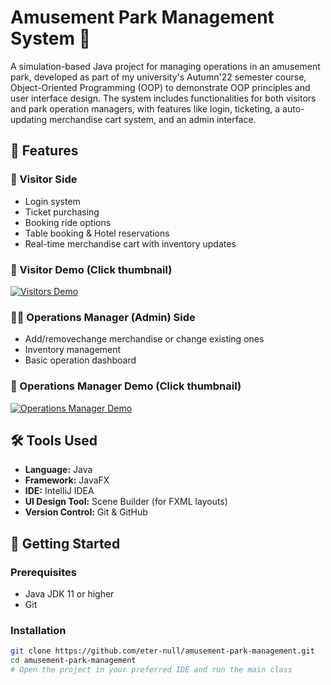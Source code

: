 # Amusement Park Management System 🎢

A simulation-based Java project for managing operations in an amusement park, developed as part of my university's Autumn'22 semester course, Object-Oriented Programming (OOP) to demonstrate OOP principles and user interface design. The system includes functionalities for both visitors and park operation managers, with features like login, ticketing, a auto-updating merchandise cart system, and an admin interface.

## 📌 Features

### 👥 Visitor Side
- Login system
- Ticket purchasing
- Booking ride options
- Table booking & Hotel reservations
- Real-time merchandise cart with inventory updates
### 🎥 Visitor Demo (Click thumbnail)
[![Visitors Demo](https://img.youtube.com/vi/0u1YDlMf9E8/maxresdefault.jpg)](https://youtu.be/0u1YDlMf9E8)

### 🧑‍💼 Operations Manager (Admin) Side
- Add/removechange merchandise or change existing ones
- Inventory management
- Basic operation dashboard
### 🎥 Operations Manager  Demo (Click thumbnail)
[![Operations Manager Demo](https://img.youtube.com/vi/7ax3i-tyYjQ/maxresdefault.jpg)](https://youtu.be/7ax3i-tyYjQ)

## 🛠️ Tools Used

- **Language:** Java
- **Framework:** JavaFX
- **IDE:** IntelliJ IDEA
- **UI Design Tool:** Scene Builder (for FXML layouts)
- **Version Control:** Git & GitHub

## 🚀 Getting Started

### Prerequisites

- Java JDK 11 or higher
- Git

### Installation

```bash
git clone https://github.com/eter-null/amusement-park-management.git
cd amusement-park-management
# Open the project in your preferred IDE and run the main class
